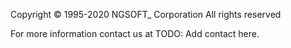 Copyright © 1995-2020 NGSOFT_ Corporation All rights reserved

For more information contact us at TODO: Add contact here.